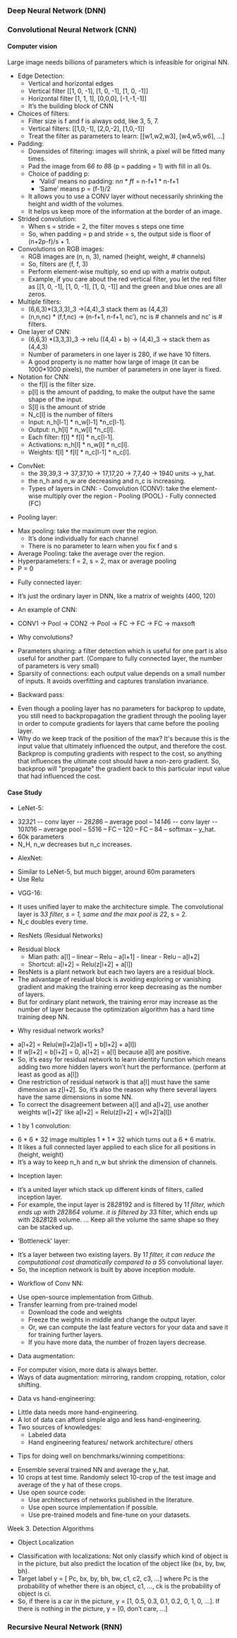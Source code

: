 ### Deep Neural Network (DNN)

### Convolutional Neural Network (CNN)

#### Computer vision

Large image needs billions of parameters which is infeasible for original NN.

* Edge Detection:
  - Vertical and horizontal edges
  - Vertical filter [[1, 0, -1], [1, 0, -1], [1, 0, -1]] 
  - Horizontal filter [1, 1, 1], [0,0,0], [-1,-1,-1]]
  - It’s the building block of CNN
* Choices of filters:
  - Filter size is f and f is always odd, like 3, 5, 7.
  - Vertical filters: [[1,0,-1], [2,0,-2], [1,0,-1]]
  - Treat the filter as parameters to learn: [[w1,w2,w3], [w4,w5,w6], …]
* Padding:
  - Downsides of filtering: images will shrink, a pixel will be fitted many times.
  - Pad the image from 6*6 to 8*8 (p = padding = 1) with fill in all 0s.
  - Choice of padding p: 
    - ‘Valid’ means no padding: n*n * f*f = n-f+1 * n-f+1
    - ‘Same’ means p = (f-1)/2
  - It allows you to use a CONV layer without necessarily shrinking the height and width of the volumes. 
  - It helps us keep more of the information at the border of an image.
* Strided convolution:
  - When s = stride = 2, the filter moves s steps one time
  - So, when padding = p and stride = s, the output side is floor of (n+2p-f)/s + 1.
* Convolutions on RGB images:
  - RGB images are (n, n, 3), named (height, weight, # channels)
  - So, filters are (f, f, 3)
  - Perform element-wise multiply, so end up with a matrix output.
  - Example, if you care about the red vertical filter, you let the red filter as [[1, 0, -1], [1, 0, -1], [1, 0, -1]] and the green and blue ones are all zeros.
* Multiple filters:
  - (6,6,3)*(3,3,3)_3 ->(4,4)_3 stack them as (4,4,3) 
  - (n,n,nc) * (f,f,nc) -> (n-f+1, n-f+1, nc’), nc is # channels and nc’ is # filters.
* One layer of CNN:
  -	(6,6,3) *(3,3,3)_3 -> relu ((4,4) + b) -> (4,4)_3 -> stack them as (4,4,3) 
  -	Number of parameters in one layer is 280, if we have 10 filters.
  -	A good property is no matter how large of image (it can be 1000*1000 pixels), the number of parameters in one layer is fixed.
* Notation for CNN:
  -	the f[l] is the filter size.
  -	p[l] is the amount of padding, to make the output have the same shape of the input.
  -	S[l] is the amount of stride
  -	N_c[l] is the number of filters
  -	Input: n_h[l-1] * n_w[l-1] *n_c[l-1].
  -	Output: n_h[l] * n_w[l] *n_c[l].
  -	Each filter: f[l] * f[l] * n_c[l-1].
  -	Activations: n_h[l] * n_w[l] * n_c[l]. 
  -	Weights: f[l] * f[l] * n_c[l-1] * n_c[l]. 
- ConvNet:
  +	the 39,39,3 -> 37,37,10 -> 17,17,20 -> 7,7,40 -> 1940 units -> y_hat.
  +	the n_h and n_w are decreasing and n_c is increasing.
  +	Types of layers in CNN:
		-	Convolution (CONV): take the element-wise multiply over the region
		-	Pooling (POOL)
		-	Fully connected (FC)
*	Pooling layer:
  -	Max pooling: take the maximum over the region.
    -	It’s done individually for each channel
    - There is no parameter to learn when you fix f and s
  -	Average Pooling: take the average over the region.
  -	Hyperparameters: f = 2, s = 2, max or average pooling
  -	P = 0
*	Fully connected layer:
  -	It’s just the ordinary layer in DNN, like a matrix of weights (400, 120)
*	An example of CNN:
  -	CONV1 -> Pool -> CON2 -> Pool -> FC -> FC -> FC -> maxsoft
	 
*	Why convolutions?
  -	Parameters sharing: a filter detection which is useful for one part is also useful for another part. (Compare to fully connected layer, the number of parameters is very small)
  -	Sparsity of connections: each output value depends on a small number of inputs. It avoids overfitting and captures translation invariance.
*	Backward pass:
  -	Even though a pooling layer has no parameters for backprop to update, you still need to backpropagation the gradient through the pooling layer in order to compute gradients for layers that came before the pooling layer.
  -	Why do we keep track of the position of the max? It's because this is the input value that ultimately influenced the output, and therefore the cost. Backprop is computing gradients with respect to the cost, so anything that influences the ultimate cost should have a non-zero gradient. So, backprop will "propagate" the gradient back to this particular input value that had influenced the cost.

#### Case Study
*	LeNet-5:
  -	32*32*1 -- conv layer -- 28*28*6 – average pool – 14*14*6 -- conv layer -- 10*10*16 – average pool – 5*5*16 – FC – 120 – FC – 84 – softmax – y_hat.
  -	60k parameters
  -	N_H, n_w decreases but n_c increases.
*	AlexNet:
  -	Similar to LeNet-5, but much bigger, around 60m parameters
  -	Use Relu
*	VGG-16:
  -	It uses unified layer to make the architecture simple. The convolutional layer is 3*3 filter, s = 1, same and the max pool is 2*2, s = 2.
  -	N_c doubles every time.
*	ResNets (Residual Networks)
  -	Residual block
    -	Mian path:  a[l] – linear – Relu – a[l+1] - linear - Relu – a[l+2]
    -	Shortcut: a[l+2] = Relu(z[l+2] + a[l])
  -	ResNets is a plant network but each two layers are a residual block.
  -	The advantage of residual block is avoiding exploring or vanishing gradient and making the training error keep decreasing as the number of layers.
  -	But for ordinary plant network, the training error may increase as the number of layer because the optimization algorithm has a hard time training deep NN.
*	Why residual network works?
  -	a[l+2] = Relu(w[l+2]a[l+1] + b[l+2] + a[l]) 
  -	If w[l+2] = b[l+2] = 0, a[l+2] = a[l] because a[l] are positive. 
  -	So, it’s easy for residual network to learn identity function which means adding two more hidden layers won’t hurt the performance. (perform at least as good as a[l])
  -	One restriction of residual network is that a[l] must have the same dimension as z[l+2]. So, it’s also the reason why there several layers have the same dimensions in some NN.
  -	To correct the disagreement between a[l] and a[l+2], use another weights w[l+2]’ like a[l+2] = Relu(z[l+2] + w[l+2]’a[l])
*	1 by 1 convolution:
  -	6 * 6 * 32 image multiples 1 * 1 * 32 which turns out a 6 * 6 matrix.
  -	It likes a full connected layer applied to each slice for all positions in (height, weight)
  -	It’s a way to keep n_h and n_w but shrink the dimension of channels.
*	Inception layer:
  -	It’s a united layer which stack up different kinds of filters, called inception layer.
  -	For example, the input layer is 28*28*192 and is filtered by 1*1 filter, which ends up with 28*28*64 volume. it is filtered by 3*3 filter, which ends up with 28*28*128 volume. … Keep all the volume the same shape so they can be stacked up.
*	‘Bottleneck’ layer:
  -	It’s a layer between two existing layers. By 1*1 filter, it can reduce the computational cost dramatically compared to a 5*5 convolutional layer.	 
  -	So, the inception network is built by above inception module.
*	Workflow of Conv NN:
  -	Use open-source implementation from Github.
  -	Transfer learning from pre-trained model
    -	Download the code and weights
    -	Freeze the weights in middle and change the output layer.
    -	Or, we can compute the last feature vectors for your data and save it for training further layers.
    -	If you have more data, the number of frozen layers decrease.
*	Data augmentation:
  -	For computer vision, more data is always better.
  -	Ways of data augmentation: mirroring, random cropping, rotation, color shifting.
*	Data vs hand-engineering:
  -	Little data needs more hand-engineering.
  -	A lot of data can afford simple algo and less hand-engineering.
  -	Two sources of knowledges:
    -	Labeled data
    -	Hand engineering features/ network architecture/ others
*	Tips for doing well on benchmarks/winning competitions:
  -	Ensemble several trained NN and average the y_hat.
  -	10 crops at test time. Randomly select 10-crop of the test image and average of the y hat of these crops.
  -	Use open source code:
    -	Use architectures of networks published in the literature.
    -	Use open source implementation if possible.
    -	Use pre-trained models and fine-tune on your datasets.

Week 3. Detection Algorithms
*	Object Localization
  -	Classification with localizations: Not only classify which kind of object is in the picture, but also predict the location of the object like (bx, by, bw, bh).
  -	Target label y = [ Pc, bx, by, bh, bw, c1, c2, c3, …] where Pc is the probability of whether there is an object, c1, …, ck is the probability of object is ci. 
  -	So, if there is a car in the picture, y = [1, 0.5, 0.3, 0.1, 0.2, 0, 1, 0, …]. If there is nothing in the picture, y = [0, don’t care, …]

### Recursive Neural Network (RNN)
